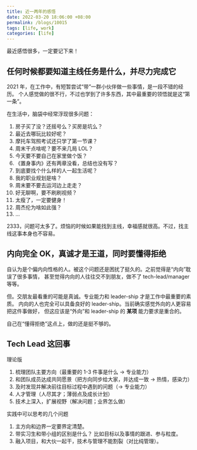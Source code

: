 ```yaml
---
title: 近一两年的感悟
date: 2022-03-20 18:06:00 +08:00
permalink: /blogs/10015
tags: [life, work]
categories: [life]
---
```


最近感悟很多，一定要记下来！

## 任何时候都要知道主线任务是什么，并尽力完成它

2021 年，在工作中，有短暂尝试“带”一群小伙伴做一些事情，是一段不错的经历。
个人感觉做的很不行，不过也学到了许多东西，其中最重要的领悟就是这“第一条”。

在生活中，脑袋中经常浮现很多问题：
1. 房子买了没？还摇号么？买房是坑么？
2. 最近去哪玩比较好呢？
3. 摩托车驾照考试还只学了第一节课？
4. 周末干点啥呢？要不来几局 LOL？
5. 今天要不要自己在家里做个饭？
6. 《置身事内》还有两章没看，总结也没有写？
7. 到底要找个什么样的人一起生活呢？
8. 我的职业规划是啥？
9. 周末要不要去运河边上走走？
10. 好无聊啊，要不刷刷视频？
11. 太瘦了，一定要健身！
12. 周杰伦为啥如此强？
13. ...

2333，问题可太多了。烦恼的时候如果能找到主线，幸福感就很高。不过，找主线这事本身也不容易。

## 内向完全 OK，真诚才是王道，同时要懂得拒绝

自认为是个偏内向性格的人。被这个问题还是困扰了挺久的。之前觉得是“内向”耽误了很多事情，
甚至觉得内向的人往往交不到朋友，做不了 tech-lead/manager 等等。

但。交朋友最看重的可能是真诚。专业能力和 leader-ship 才是工作中最重要的素质。
内向的人也完全可以具备良好的 leader-ship。当前确实感觉外向的人更容易把这件事做好，
但这应该是“外向”和 leader-ship 的 **某项** 能力要求是重合的。

自己在“懂得拒绝”这点上，做的还是挺不够的。

## Tech Lead 这回事

理论版
1. 梳理团队主要方向（最重要的 1-3 件事是什么 -> 专业能力）
2. 和团队成员达成共同愿景（把方向同步给大家，并达成一致 -> 热情，感染力）
3. 及时发现并解决前往目标过程中遇到的问题（-> 专业能力）
4. 人才管理（人尽其才；薄弱点及成长计划）
5. 技术上深入，扩展视野（解决问题；业界怎么做）

实践中可以思考的几个问题
1. 主方向和边界一定要界定清楚。
2. 带实习生和带小组的区别是什么？
   比如目标以及事情的跟进、参与粒度。
3. 融入项目，和大伙一起干，技术与管理不能割裂（对比纯管理）。
